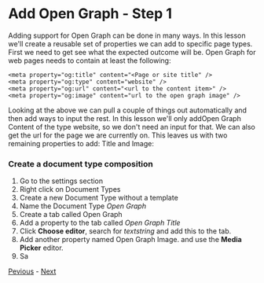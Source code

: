 # Add Open Graph - Step 1
Adding support for Open Graph can be done in many ways. In this lesson we'll create a reusable set of properties we can add to specific page types. First we need to get see what the expected outcome will be. Open Graph for web pages needs to contain at least the following:

```
<meta property="og:title" content="<Page or site title" />
<meta property="og:type" content="website" />
<meta property="og:url" content="<url to the content item>" />
<meta property="og:image" content="url to the open graph image" />
```

Looking at the above we can pull a couple of things out automatically and then add ways to input the rest. In this lesson we'll only addOpen Graph Content of the type website, so we don't need an input for that. We can also get the url for the page we are currently on. This leaves us with two remaining properties to add: Title and Image:

### Create a document type composition

1. Go to the settings section
2. Right click on Document Types
3. Create a new Document Type without a template
3. Name the Document Type *Open Graph*
4. Create a tab called Open Graph
5. Add a property to the tab called *Open Graph Title*
6. Click **Choose editor**, search for *textstring* and add this to the tab.
7. Add another property named Open Graph Image. and use the **Media Picker** editor.
8. Sa

[Pevious](index.md) - [Next](step-2.md)